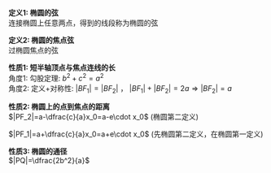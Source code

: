**定义1: 椭圆的弦**  
连接椭圆上任意两点，得到的线段称为椭圆的弦  
  
**定义2: 椭圆的焦点弦**  
过椭圆焦点的弦  
  
**性质1: 短半轴顶点与焦点连线的长**  
角度1: 勾股定理: $b^2+c^2=a^2$  
角度2: 定义+对称性: $|BF_1|=|BF_2|$ ， $|BF_1|+|BF_2|=2a\Rightarrow|BF_2|=a$  
  
**性质2: 椭圆上的点到焦点的距离**  
$|PF_2|=a-\dfrac{c}{a}x_0=a-e\cdot x_0$ (椭圆第二定义)  
  
$|PF_1|=a+\dfrac{c}{a}x_0=a+e\cdot x_0$ (先椭圆第二定义，在椭圆第一定义)  
  
**性质3: 椭圆的通径**  
$|PQ|=\dfrac{2b^2}{a}$  
